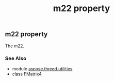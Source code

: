 ﻿---
title: m22 property
second_title: Aspose.3D for Python via .NET API References
description: 
type: docs
weight: 170
url: /python-net/aspose.threed.utilities/fmatrix4/m22/
is_root: false
---

## m22 property


The m22.

### See Also
* module [aspose.threed.utilities](../../)
* class [FMatrix4](/3d/python-net/aspose.threed.utilities/fmatrix4)

